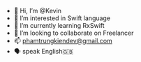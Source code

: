 - 👋 Hi, I’m @Kevin
- 👀 I’m interested in Swift language 
- 🌱 I’m currently learning RxSwift 
- 💞️ I’m looking to collaborate on Freelancer
- 📫 phamtrungkiendev@gmail.com 
- 🗣 speak English🇬🇧 

<!---
codedeman/codedeman is a ✨ special ✨ repository because its `README.md` (this file) appears on your GitHub profile.
You can click the Preview link to take a look at your changes.
--->
